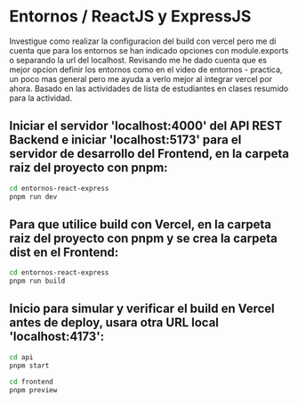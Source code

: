# Entornos / ReactJS y ExpressJS

Investigue como realizar la configuracion del build con vercel pero me di cuenta que para los entornos se han indicado opciones con module.exports o separando la url del localhost. Revisando me he dado cuenta que es mejor opcion definir los entornos como en el video de entornos - practica, un poco mas general pero me ayuda a verlo mejor al integrar vercel por ahora. Basado en las actividades de lista de estudiantes en clases resumido para la actividad.

## Iniciar el servidor 'localhost:4000' del API REST Backend e iniciar 'localhost:5173' para el servidor de desarrollo del Frontend, en la carpeta raiz del proyecto con pnpm:

```bash
cd entornos-react-express
pnpm run dev
```

## Para que utilice build con Vercel, en la carpeta raiz del proyecto con pnpm y se crea la carpeta dist en el Frontend:

```bash
cd entornos-react-express
pnpm run build
```

## Inicio para simular y verificar el build en Vercel antes de deploy, usara otra URL local 'localhost:4173':

```bash
cd api
pnpm start

cd frontend
pnpm preview
```